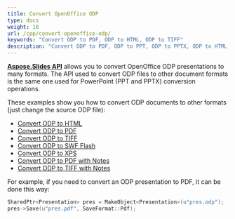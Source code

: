```yaml
---
title: Convert OpenOffice ODP
type: docs
weight: 10
url: /cpp/convert-openoffice-odp/
keywords: "Convert ODP to PDF, ODP to HTML, ODP to TIFF"
description: "Convert ODP to PDF, ODP to PPT, ODP to PPTX, ODP to HTML and other formats with Aspose.Slides."
---
```


[**Aspose.Slides API**](https://products.aspose.com/slides/cpp/) allows you to convert OpenOffice ODP presentations to many formats. The API used to convert ODP files to other document formats is the same one used for PowerPoint (PPT and PPTX) conversion operations. 

These examples show you how to convert ODP documents to other formats (just change the source ODP file):

- [Convert ODP to HTML](/slides/cpp/convert-powerpoint-ppt-and-pptx-to-html/)
- [Convert ODP to PDF](/slides/cpp/convert-powerpoint-ppt-and-pptx-to-pdf/)
- [Convert ODP to TIFF](/slides/cpp/convert-powerpoint-ppt-and-pptx-to-tiff/)
- [Convert ODP to SWF Flash](/slides/cpp/convert-powerpoint-ppt-and-pptx-to-swf-flash/)
- [Convert ODP to XPS](/slides/cpp/convert-powerpoint-ppt-and-pptx-to-microsoft-xps-document/)
- [Convert ODP to PDF with Notes](/slides/cpp/convert-powerpoint-ppt-and-pptx-to-pdf-with-notes/)
- [Convert ODP to TIFF with Notes](/slides/cpp/convert-powerpoint-ppt-and-pptx-to-tiff-with-notes/)

For example, if you need to convert an ODP presentation to PDF, it can be done this way:

``` cpp
SharedPtr<Presentation> pres = MakeObject<Presentation>(u"pres.odp");
pres->Save(u"pres.pdf", SaveFormat::Pdf);
```


